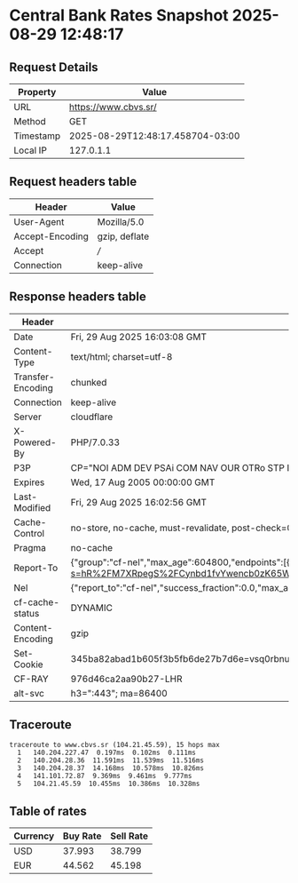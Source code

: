 # Central Bank Rates Snapshot 2025-08-29 12:48:17
## Request Details

| Property | Value |
|----------|-------|
| URL | https://www.cbvs.sr/ |
| Method | GET |
| Timestamp | 2025-08-29T12:48:17.458704-03:00 |
| Local IP | 127.0.1.1 |
    
## Request headers table

| Header | Value |
|--------|-------|
| User-Agent | Mozilla/5.0 |
| Accept-Encoding | gzip, deflate |
| Accept | */* |
| Connection | keep-alive |

    
## Response headers table
| Header | Value |
|--------|-------|
| Date | Fri, 29 Aug 2025 16:03:08 GMT |
| Content-Type | text/html; charset=utf-8 |
| Transfer-Encoding | chunked |
| Connection | keep-alive |
| Server | cloudflare |
| X-Powered-By | PHP/7.0.33 |
| P3P | CP="NOI ADM DEV PSAi COM NAV OUR OTRo STP IND DEM" |
| Expires | Wed, 17 Aug 2005 00:00:00 GMT |
| Last-Modified | Fri, 29 Aug 2025 16:02:56 GMT |
| Cache-Control | no-store, no-cache, must-revalidate, post-check=0, pre-check=0 |
| Pragma | no-cache |
| Report-To | {"group":"cf-nel","max_age":604800,"endpoints":[{"url":"https://a.nel.cloudflare.com/report/v4?s=hR%2FM7XRpegS%2FCynbd1fvYwencb0zK65WKMW2POClNkY0cKlZfoCVxokV8droobdRtDz3Q%2BJ7FWJ2S8n0GjtvrB1qICi27imduugu"}]} |
| Nel | {"report_to":"cf-nel","success_fraction":0.0,"max_age":604800} |
| cf-cache-status | DYNAMIC |
| Content-Encoding | gzip |
| Set-Cookie | 345ba82abad1b605f3b5fb6de27b7d6e=vsq0rbnuhhe6efh1ued438i497; HttpOnly; Path=/ |
| CF-RAY | 976d46ca2aa90b27-LHR |
| alt-svc | h3=":443"; ma=86400 |

## Traceroute 

```
traceroute to www.cbvs.sr (104.21.45.59), 15 hops max
  1   140.204.227.47  0.197ms  0.102ms  0.111ms 
  2   140.204.28.36  11.591ms  11.539ms  11.516ms 
  3   140.204.28.37  14.168ms  10.578ms  10.826ms 
  4   141.101.72.87  9.369ms  9.461ms  9.777ms 
  5   104.21.45.59  10.455ms  10.386ms  10.328ms 

```


## Table of rates

| Currency | Buy Rate | Sell Rate |
|----------|----------|-----------|
| USD | 37.993 | 38.799 |
| EUR | 44.562 | 45.198 |
